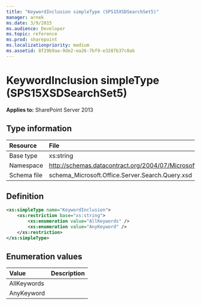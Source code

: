 ```yaml
---
title: "KeywordInclusion simpleType (SPS15XSDSearchSet5)"
manager: arnek
ms.date: 3/9/2015
ms.audience: Developer
ms.topic: reference
ms.prod: sharepoint
ms.localizationpriority: medium
ms.assetid: 8f29b9aa-9de2-ea26-7bf9-e3287b37c0ab
---
```


# KeywordInclusion simpleType (SPS15XSDSearchSet5)

 
  
 **Applies to:** SharePoint Server 2013
  
## Type information

| Resource | File |
|:-----|:-----|
|Base type <br/> |xs:string  <br/> |
|Namespace <br/> |http://schemas.datacontract.org/2004/07/Microsoft.Office.Server.Search.Query  <br/> |
|Schema file <br/> |schema_Microsoft.Office.Server.Search.Query.xsd  <br/> |
   
## Definition

```XML
<xs:simpleType name="KeywordInclusion">
    <xs:restriction base="xs:string">
        <xs:enumeration value="AllKeywords" />
        <xs:enumeration value="AnyKeyword" />
    </xs:restriction>
</xs:simpleType>

```

## Enumeration values

|**Value**|**Description**|
|:-----|:-----|
|AllKeywords  <br/> ||
|AnyKeyword  <br/> ||
   

